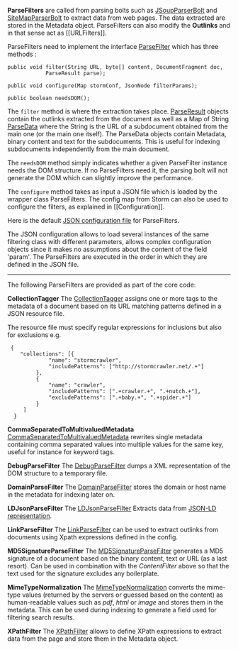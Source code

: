 **ParseFilters** are called from parsing bolts such as  [JSoupParserBolt](https://github.com/DigitalPebble/storm-crawler/wiki/JSoupParserBolt) and [SiteMapParserBolt](https://github.com/DigitalPebble/storm-crawler/wiki/SiteMapParserBolt) to extract data from web pages. The data extracted are stored in the Metadata object. ParseFilters can also modify the **Outlinks** and in that sense act as [[URLFilters]].

ParseFilters need to implement the interface [ParseFilter](https://github.com/DigitalPebble/storm-crawler/blob/master/core/src/main/java/com/digitalpebble/stormcrawler/parse/ParseFilter.java) which has three methods :

```
public void filter(String URL, byte[] content, DocumentFragment doc,
            ParseResult parse);

public void configure(Map stormConf, JsonNode filterParams);

public boolean needsDOM();
```
The `filter` method is where the extraction takes place. [ParseResult](https://github.com/DigitalPebble/storm-crawler/blob/master/core/src/main/java/com/digitalpebble/stormcrawler/parse/ParseResult.java) objects contain the outlinks extracted from the document as well as a Map of String [ParseData](https://github.com/DigitalPebble/storm-crawler/blob/master/core/src/main/java/com/digitalpebble/storm/crawler/parse/ParseData.java) where the String is the URL of a subdocument obtained from the main one (or the main one itself). The ParseData objects contain Metadata, binary content and text for the subdocuments. This is useful for indexing subdocuments independently from the main document. 

The `needsDOM` method simply indicates whether a given ParseFilter instance needs the DOM structure. If no ParseFilters need it, the parsing bolt will not generate the DOM which can slightly improve the performance.

The `configure` method takes as input a JSON file which is loaded by the wrapper class ParseFilters. The config map from Storm can also be used to configure the filters, as explained in [[Configuration]].

Here is the default [JSON configuration file](https://github.com/DigitalPebble/storm-crawler/blob/master/core/src/main/resources/parsefilters.json) for ParseFilters.

The JSON configuration allows to load several instances of the same filtering class with different parameters, allows complex configuration objects since it makes no assumptions about the content of the field 'param'. The ParseFilters are executed in the order in which they are defined in the JSON file.


***


The following ParseFilters are provided as part of the core code:

**CollectionTagger**
The [CollectionTagger](https://github.com/DigitalPebble/storm-crawler/blob/master/core/src/main/java/com/digitalpebble/stormcrawler/parse/filter/CollectionTagger.java) assigns one or more tags to the metadata of a document based on its URL matching patterns defined in a JSON resource file.
 
The resource file must specify regular expressions for inclusions but also
for exclusions e.g.

```
 {
    "collections": [{
             "name": "stormcrawler",
             "includePatterns": ["http://stormcrawler.net/.+"]
         },
         {
             "name": "crawler",
             "includePatterns": [".+crawler.+", ".+nutch.+"],
             "excludePatterns": [".+baby.+", ".+spider.+"]
         }
     ]
  }
```

**CommaSeparatedToMultivaluedMetadata**
[CommaSeparatedToMultivaluedMetadata](https://github.com/DigitalPebble/storm-crawler/blob/master/core/src/main/java/com/digitalpebble/stormcrawler/parse/filter/CommaSeparatedToMultivaluedMetadata.java) rewrites single metadata containing comma separated values into multiple values for the same key, useful for instance for keyword tags.

**DebugParseFilter**
The [DebugParseFilter](https://github.com/DigitalPebble/storm-crawler/blob/master/core/src/main/java/com/digitalpebble/stormcrawler/parse/filter/DebugParseFilter.java) dumps a XML representation of the DOM structure to a temporary file.

**DomainParseFilter**
The [DomainParseFilter](https://github.com/DigitalPebble/storm-crawler/blob/master/core/src/main/java/com/digitalpebble/stormcrawler/parse/filter/DomainParseFilter.java) stores the domain or host name in the metadata for indexing later on.

**LDJsonParseFilter**
The [LDJsonParseFilter](https://github.com/DigitalPebble/storm-crawler/blob/master/core/src/main/java/com/digitalpebble/stormcrawler/parse/filter/LDJsonParseFilter.java) Extracts data from [JSON-LD representation](https://json-ld.org/).

**LinkParseFilter**
The [LinkParseFilter](https://github.com/DigitalPebble/storm-crawler/blob/master/core/src/main/java/com/digitalpebble/stormcrawler/parse/filter/LinkParseFilter.java) can be used to extract outlinks from documents using Xpath expressions defined in the config.

**MD5SignatureParseFilter**
The [MD5SignatureParseFilter](
https://github.com/DigitalPebble/storm-crawler/blob/master/core/src/main/java/com/digitalpebble/stormcrawler/parse/filter/MD5SignatureParseFilter.java) generates a MD5 signature of a document based on the binary content, text or URL (as a last resort). Can be used in combination with the *ContentFilter* above so that the text used for the signature excludes any boilerplate.

**MimeTypeNormalization**
The [MimeTypeNormalization](https://github.com/DigitalPebble/storm-crawler/blob/master/core/src/main/java/com/digitalpebble/stormcrawler/parse/filter/MimeTypeNormalization.java) converts the mime-type values (returned by the servers or guessed based on the content) as human-readable values such as _pdf_, _html_ or _image_ and stores them in the metadata. This can be used during indexing to generate a field used for filtering search results.

**XPathFilter**
The [XPathFilter](https://github.com/DigitalPebble/storm-crawler/blob/master/core/src/main/java/com/digitalpebble/stormcrawler/parse/filter/XPathFilter.java) allows to define XPath expressions to extract data from the page and store them in the Metadata object. 
